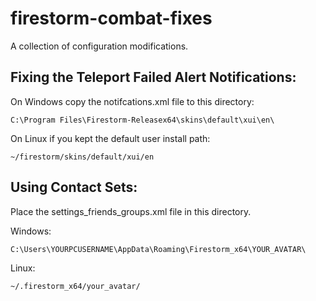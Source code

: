 # firestorm-combat-fixes
A collection of configuration modifications.

## Fixing the Teleport Failed Alert Notifications:

On Windows copy the notifcations.xml file to this directory:

`C:\Program Files\Firestorm-Releasex64\skins\default\xui\en\`

On Linux if you kept the default user install path:

`~/firestorm/skins/default/xui/en`


## Using Contact Sets:

Place the settings_friends_groups.xml file in this directory.


Windows:

`C:\Users\YOURPCUSERNAME\AppData\Roaming\Firestorm_x64\YOUR_AVATAR\`

Linux:

`~/.firestorm_x64/your_avatar/`

